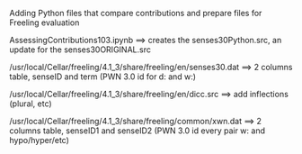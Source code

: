 Adding Python files that compare contributions and prepare files for Freeling evaluation

AssessingContributions103.ipynb ==> creates the senses30Python.src, an update for the senses30ORIGINAL.src

/usr/local/Cellar/freeling/4.1_3/share/freeling/en/senses30.dat ==> 2 columns table, senseID and term (PWN 3.0 id for d: and w:)

/usr/local/Cellar/freeling/4.1_3/share/freeling/en/dicc.src ==> add inflections (plural, etc)

/usr/local/Cellar/freeling/4.1_3/share/freeling/common/xwn.dat ==> 2 columns table, senseID1 and senseID2 (PWN 3.0 id every pair w: and hypo/hyper/etc)
